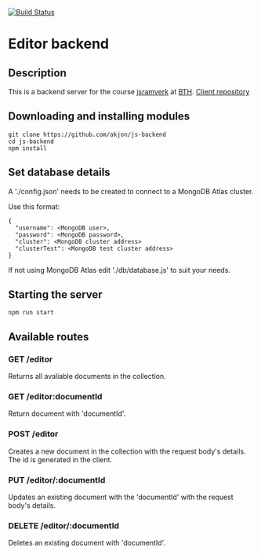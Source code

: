 [![Build Status](https://app.travis-ci.com/akjon/js-backend.svg?branch=main)](https://app.travis-ci.com/akjon/js-backend)
# Editor backend

## Description

This is a backend server for the course [jsramverk](https://jsramverk.se) at [BTH](https://www.bth.se).
[Client repository](https://https://github.com/akjon/js-frontend)

## Downloading and installing modules

```
git clone https://github.com/akjon/js-backend
cd js-backend
npm install
```

## Set database details

A './config.json' needs to be created to connect to a MongoDB Atlas cluster.

Use this format:

```
{
  "username": <MongoDB user>,
  "password": <MongoDB password>,
  "cluster": <MongoDB cluster address>
  "clusterTest": <MongoDB test cluster address>
}
```

If not using MongoDB Atlas edit './db/database.js' to suit your needs.

## Starting the server

```
npm run start
```

## Available routes

### GET /editor

Returns all avaliable documents in the collection.

### GET /editor:documentId

Return document with 'documentId'.

### POST /editor

Creates a new document in the collection with the request body's details. The id is generated in the client.

### PUT /editor/:documentId

Updates an existing document with the 'documentId' with the request body's details.

### DELETE /editor/:documentId

Deletes an existing document with 'documentId'.
